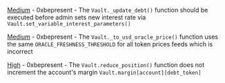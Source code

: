 
[Medium](Medium-https:--github.com-sherlock-audit-2023-06-unstoppable-judging-issues-103/README.md) - 0xbepresent - The `Vault._update_debt()` function should be executed before admin sets new interest rate via `Vault.set_variable_interest_parameters()`

[Medium](Medium-https:--github.com-sherlock-audit-2023-06-unstoppable-judging-issues-104/README.md) - 0xbepresent - The `Vault._to_usd_oracle_price()` function uses the same `ORACLE_FRESHNESS_THRESHOLD` for all token prices feeds which is incorrect

[High](High-https:--github.com-sherlock-audit-2023-06-unstoppable-judging-issues-129/README.md) - 0xbepresent - The `Vault.reduce_position()` function does not increment the account's margin `Vault.margin[account][debt_token]`
